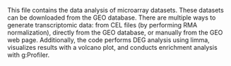 This file contains the data analysis of microarray datasets. These datasets can be downloaded from the GEO database. 
There are multiple ways to generate transcriptomic data: from CEL files (by performing RMA normalization), directly from the GEO database, or manually from the GEO web page.
Additionally, the code performs DEG analysis using limma, visualizes results with a volcano plot, and conducts enrichment analysis with g:Profiler.
